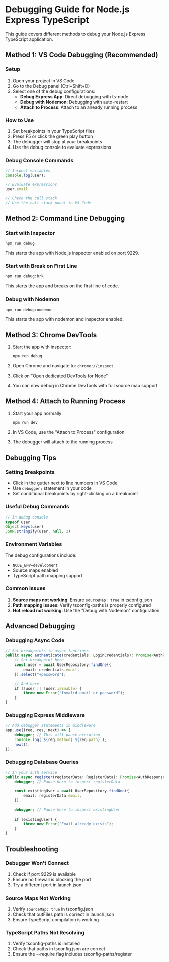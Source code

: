 # Debugging Guide for Node.js Express TypeScript

This guide covers different methods to debug your Node.js Express TypeScript application.

## Method 1: VS Code Debugging (Recommended)

### Setup
1. Open your project in VS Code
2. Go to the Debug panel (Ctrl+Shift+D)
3. Select one of the debug configurations:
   - **Debug Express App**: Direct debugging with ts-node
   - **Debug with Nodemon**: Debugging with auto-restart
   - **Attach to Process**: Attach to an already running process

### How to Use
1. Set breakpoints in your TypeScript files
2. Press F5 or click the green play button
3. The debugger will stop at your breakpoints
4. Use the debug console to evaluate expressions

### Debug Console Commands
```javascript
// Inspect variables
console.log(user);

// Evaluate expressions
user.email

// Check the call stack
// Use the call stack panel in VS Code
```

## Method 2: Command Line Debugging

### Start with Inspector
```bash
npm run debug
```
This starts the app with Node.js inspector enabled on port 9229.

### Start with Break on First Line
```bash
npm run debug:brk
```
This starts the app and breaks on the first line of code.

### Debug with Nodemon
```bash
npm run debug:nodemon
```
This starts the app with nodemon and inspector enabled.

## Method 3: Chrome DevTools

1. Start the app with inspector:
   ```bash
   npm run debug
   ```

2. Open Chrome and navigate to: `chrome://inspect`

3. Click on "Open dedicated DevTools for Node"

4. You can now debug in Chrome DevTools with full source map support

## Method 4: Attach to Running Process

1. Start your app normally:
   ```bash
   npm run dev
   ```

2. In VS Code, use the "Attach to Process" configuration

3. The debugger will attach to the running process

## Debugging Tips

### Setting Breakpoints
- Click in the gutter next to line numbers in VS Code
- Use `debugger;` statement in your code
- Set conditional breakpoints by right-clicking on a breakpoint

### Useful Debug Commands
```javascript
// In debug console
typeof user
Object.keys(user)
JSON.stringify(user, null, 2)
```

### Environment Variables
The debug configurations include:
- `NODE_ENV=development`
- Source maps enabled
- TypeScript path mapping support

### Common Issues

1. **Source maps not working**: Ensure `sourceMap: true` in tsconfig.json
2. **Path mapping issues**: Verify tsconfig-paths is properly configured
3. **Hot reload not working**: Use the "Debug with Nodemon" configuration

## Advanced Debugging

### Debugging Async Code
```typescript
// Set breakpoints in async functions
public async authenticate(credentials: LoginCredentials): Promise<AuthResponse> {
    // Set breakpoint here
    const user = await UserRepository.findOne({
        email: credentials.email,
    }).select("+password");
    
    // And here
    if (!user || !user.isEnable) {
        throw new Error("Invalid email or password");
    }
}
```

### Debugging Express Middleware
```typescript
// Add debugger statements in middleware
app.use((req, res, next) => {
    debugger; // This will pause execution
    console.log(`${req.method} ${req.path}`);
    next();
});
```

### Debugging Database Queries
```typescript
// In your auth service
public async register(registerData: RegisterData): Promise<AuthResponse> {
    debugger; // Pause here to inspect registerData
    
    const existingUser = await UserRepository.findOne({
        email: registerData.email,
    });
    
    debugger; // Pause here to inspect existingUser
    
    if (existingUser) {
        throw new Error("Email already exists");
    }
}
```

## Troubleshooting

### Debugger Won't Connect
1. Check if port 9229 is available
2. Ensure no firewall is blocking the port
3. Try a different port in launch.json

### Source Maps Not Working
1. Verify `sourceMap: true` in tsconfig.json
2. Check that outFiles path is correct in launch.json
3. Ensure TypeScript compilation is working

### TypeScript Paths Not Resolving
1. Verify tsconfig-paths is installed
2. Check that paths in tsconfig.json are correct
3. Ensure the --require flag includes tsconfig-paths/register 